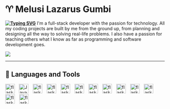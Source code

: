 # ♈ Melusi Lazarus Gumbi

**[![Typing SVG](https://readme-typing-svg.demolab.com?font=Tahoma+Code&pause=1000&color=F7E21D&width=435&lines=Full-Stack+Developer;App+Developer;Tech+Enthusiast;Creative+Coder;Always+Learning)](https://git.io/typing-svg)**
I'm a full-stack developer with the passion for technology. All my coding projects are built by me from the ground up, from planning and designing all the way to solving real-life problems. I also have a passion for teaching others what I know as far as programming and software development goes.

<a href='mailto:gumbimelusi2@gmail.com'><img src='https://custom-icon-badges.demolab.com/badge/-gumbimelusi2@gmail.com-yellow?style=for-the-badge&logo=mention&logoColor=white'/></a>

---
## 🧰 Languages and Tools
<img  alt="Java" width="30px" style="padding-right:10px;" src="https://cdn.jsdelivr.net/gh/devicons/devicon/icons/python/python-plain.svg"/>
<img align="left" alt="flask" width="30px" style="padding-right:10px;" src="https://cdn.jsdelivr.net/gh/devicons/devicon/icons/flask/flask-original.svg"/>
<img  alt="flask" width="30px" style="padding-right:10px;" src="https://cdn.jsdelivr.net/gh/devicons/devicon/icons/flutter/flutter-plain.svg"/>
<img  alt="flask" width="30px" style="padding-right:10px;" src="https://cdn.jsdelivr.net/gh/devicons/devicon/icons/html5/html5-plain.svg"/>
<img  alt="flask" width="30px" style="padding-right:10px;" src="https://cdn.jsdelivr.net/gh/devicons/devicon/icons/css3/css3-plain.svg"/>
<img  alt="flask" width="30px" style="padding-right:10px;" src="https://cdn.jsdelivr.net/gh/devicons/devicon/icons/react/react-original.svg"/>
<img  alt="flask" width="30px" style="padding-right:10px;" src="https://cdn.jsdelivr.net/gh/devicons/devicon/icons/javascript/javascript-plain.svg"/>
<img  alt="flask" width="30px" style="padding-right:10px;" src="https://cdn.jsdelivr.net/gh/devicons/devicon/icons/git/git-original.svg"/>
<img  alt="flask" width="30px" style="padding-right:10px;" src="https://cdn.jsdelivr.net/gh/devicons/devicon/icons/linux/linux-original.svg"/>
<img  alt="flask" width="30px" style="padding-right:10px;" src="https://cdn.jsdelivr.net/gh/devicons/devicon/icons/selenium/selenium-original.svg"/>
<img  alt="flask" width="30px" style="padding-right:10px;" src="https://cdn.jsdelivr.net/gh/devicons/devicon/icons/github/github-original.svg"/>
<img  alt="flask" width="30px" style="padding-right:10px;" src="https://cdn.jsdelivr.net/gh/devicons/devicon/icons/illustrator/illustrator-plain.svg"/>
<img  alt="flask" width="30px" style="padding-right:10px;" src="https://cdn.jsdelivr.net/gh/devicons/devicon/icons/windows8/windows8-original.svg"/>

<br />

#
<!---
lazarus-gumbi/lazarus-gumbi is a ✨ special ✨ repository because its `README.md` (this file) appears on your GitHub profile.
You can click the Preview link to take a look at your changes.
--->
